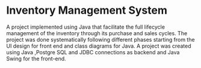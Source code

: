 # Inventory Management System
A project implemented using Java that facilitate the full lifecycle management of the inventory through its purchase and sales cycles.
The project was done systematically following different phases starting from the UI design for front end and class diagrams for Java.
A project was created using Java ,Postgre SQL and JDBC connections as backend and Java Swing for the front-end.
